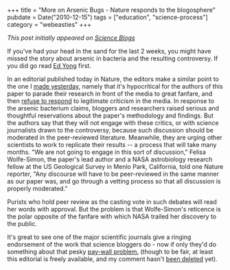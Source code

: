 +++
title = "More on Arsenic Bugs - Nature responds to the blogosphere"
pubdate = Date("2010-12-15")
tags = ["education", "science-process"]
category = "webeasties"
+++

_This post initially appeared on [Science Blogs](http://scienceblogs.com/webeasties)_

If you've had your head in the sand for the last 2 weeks, you might have missed the story about arsenic in bacteria and the resulting controversy. If you did go read [Ed Yong](http://goo.gl/079bu) first.

In an editorial published today in Nature, the editors make a similar point to the one I [made yesterday](http://scienceblogs.com/webeasties/2010/12/science_in_government_policy.php), namely that it's hypocritical for the authors of this paper to parade their research in front of the media to great fanfare, and then [refuse to respond](http://www.slate.com/id/2276919/) to legitimate criticism in the media. 
In response to the arsenic bacterium claims, bloggers and researchers raised serious and thoughtful reservations about the paper's methodology and findings. But the authors say that they will not engage with these critics, or with science journalists drawn to the controversy, because such discussion should be moderated in the peer-reviewed literature. Meanwhile, they are urging other scientists to work to replicate their results -- a process that will take many months. "We are not going to engage in this sort of discussion," Felisa Wolfe-Simon, the paper's lead author and a NASA astrobiology research fellow at the US Geological Survey in Menlo Park, California, told one Nature reporter, "Any discourse will have to be peer-reviewed in the same manner as our paper was, and go through a vetting process so that all discussion is properly moderated."

Purists who hold peer review as the casting vote in such debates will read her words with approval. But the problem is that Wolfe-Simon's reticence is the polar opposite of the fanfare with which NASA trailed her discovery to the public.

It's great to see one of the major scientific journals give a ringing endorsement of the work that science bloggers do - now if only they'd do something about that pesky [pay-wall problem.](http://scienceblogs.com/webeasties/2010/06/should_scientists_blog.php) (though to be fair, at least this editorial is freely available, and my comment hasn't [been deleted](http://scienceblogs.com/webeasties/2010/09/thanks_for_making_my_point_nat.php) yet).

      
  
